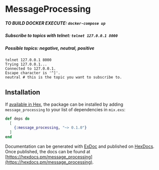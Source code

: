 # MessageProcessing

##### TO BUILD DOCKER EXECUTE: `docker-compose up` 
##### Subscribe to topics with telnet: `telnet 127.0.0.1 8000`
##### Possible topics: negative, neutral, positive

```
telnet 127.0.0.1 8000
Trying 127.0.0.1...
Connected to 127.0.0.1.
Escape character is '^]'.
neutral # this is the topic you want to subscribe to.
```

## Installation

If [available in Hex](https://hex.pm/docs/publish), the package can be installed
by adding `message_processing` to your list of dependencies in `mix.exs`:

```elixir
def deps do
  [
    {:message_processing, "~> 0.1.0"}
  ]
end
```

Documentation can be generated with [ExDoc](https://github.com/elixir-lang/ex_doc)
and published on [HexDocs](https://hexdocs.pm). Once published, the docs can
be found at [https://hexdocs.pm/message_processing](https://hexdocs.pm/message_processing).

